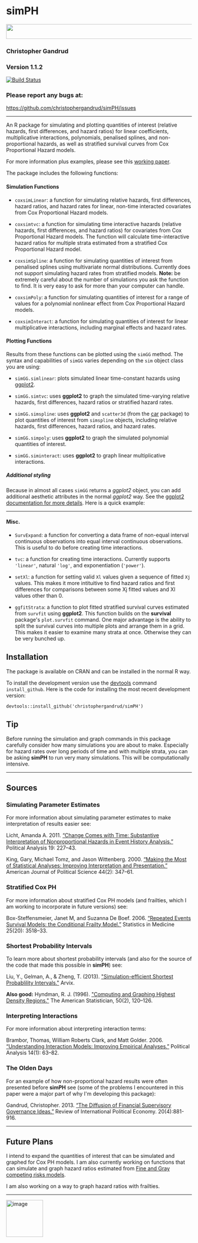 simPH
======

<img src="https://raw.github.com/christophergandrud/simPH/gh-pages/img/Graphs/banner.png" height="40" width="1000"></img>

### Christopher Gandrud

### Version 1.1.2 

[![Build Status](https://travis-ci.org/christophergandrud/simPH.png)](https://travis-ci.org/christophergandrud/simPH)

### Please report any bugs at:

<https://github.com/christophergandrud/simPH/issues>

---

An R package for simulating and plotting quantities of interest (relative hazards, first differences, and hazard ratios) for linear coefficients, multiplicative interactions, polynomials, penalised splines, and non-proportional hazards, as well as stratified survival curves from Cox Proportional Hazard models.

For more information plus examples, please see this [working paper](http://ssrn.com/abstract=2318977).

The package includes the following functions:

#### Simulation Functions

- `coxsimLinear`: a function for simulating relative hazards, first differences, hazard ratios, and hazard rates for linear, non-time interacted covariates from Cox Proportional Hazard models.

- `coxsimtvc`: a function for simulating time interactive hazards (relative hazards, first differences, and hazard ratios) for covariates from Cox Proportional Hazard models. The function will calculate time-interactive hazard ratios for multiple strata estimated from a stratified Cox Proportional Hazard model.

- `coxsimSpline`: a function for simulating quantities of interest from penalised splines using multivariate normal distributions. Currently does not support simulating hazard rates from stratified models. **Note:** be extremely careful about the number of simulations you ask the function to find. It is very easy to ask for more than your computer can handle.

- `coxsimPoly`: a function for simulating quantities of interest for a range of values for a polynomial nonlinear effect from Cox Proportional Hazard models.

- `coxsimInteract`: a function for simulating quantities of interest for linear multiplicative interactions, including marginal effects and hazard rates.

#### Plotting Functions

Results from these functions can be plotted using the `simGG` method. The syntax and capabilities of `simGG` varies depending on the `sim` object class you are using:

- `simGG.simlinear`: plots simulated linear time-constant hazards using [ggplot2](http://ggplot2.org/).

- `simGG.simtvc`: uses **ggplot2** to graph the simulated time-varying relative hazards, first differences, hazard ratios or stratified hazard rates.

- `simGG.simspline`: uses **ggplot2** and `scatter3d` (from the [car](http://cran.r-project.org/web/packages/car/index.html) package) to plot quantities of interest from `simspline` objects, including relative hazards, first differences, hazard ratios, and hazard rates.

- `simGG.simpoly`: uses **ggplot2** to graph the simulated polynomial quantities of interest.

- `simGG.siminteract`: uses **ggplot2** to graph linear multiplicative interactions.

##### Additional styling

Because in almost all cases `simGG` returns a *ggplot2* object, you can add additional aesthetic attributes in the normal *ggplot2* way. See the [ggplot2 documentation for more details](http://docs.ggplot2.org/current/). Here is a quick example:


---

#### Misc.

- `SurvExpand`: a function for converting a data frame of non-equal interval continuous observations into equal interval continuous observations. This is useful to do before creating time interactions.

- `tvc`: a function for creating time interactions. Currently supports `'linear'`, natural `'log'`, and exponentiation (`'power'`).

- `setXl`: a function for setting valid `Xl` values given a sequence of fitted `Xj` values. This makes it more intituitive to find hazard ratios and first differences for comparisons between some Xj fitted values and Xl values other than 0.

- `ggfitStrata`: a function to plot fitted stratified survival curves estimated from `survfit` using **ggplot2**. This function builds on the **survival** package's `plot.survfit` command. One major advantage is the ability to split the survival curves into multiple plots and arrange them in a grid. This makes it easier to examine many strata at once. Otherwise they can be very bunched up.

## Installation

The package is available on CRAN and can be installed in the normal R way.

To install the development version use the [devtools](https://github.com/hadley/devtools) command `install_github`. Here is the code for installing the most recent development version:

```{S}
devtools::install_github('christophergandrud/simPH')
```

## Tip

Before running the simulation and graph commands in this package carefully consider how many simulations you are about to make. Especially for hazard rates over long periods of time and with multiple strata, you can be asking **simPH** to run very many simulations. This will be computationally intensive. 

---

## Sources

### Simulating Parameter Estimates

For more information about simulating parameter estimates to make interpretation of results easier see:

Licht, Amanda A. 2011. [“Change Comes with Time: Substantive Interpretation of Nonproportional Hazards in Event History Analysis.”](http://pan.oxfordjournals.org/content/19/2/227.abstract) Political Analysis 19: 227–43.

King, Gary, Michael Tomz, and Jason Wittenberg. 2000. [“Making the Most of Statistical Analyses: Improving Interpretation and Presentation.”](http://www.jstor.org/stable/2669316) American Journal of Political Science 44(2): 347–61.

### Stratified Cox PH

For more information about stratified Cox PH models (and frailties, which I am working to incorporate in future versions) see:

Box-Steffensmeier, Janet M, and Suzanna De Boef. 2006. [“Repeated Events Survival Models: the Conditional Frailty Model.”](http://onlinelibrary.wiley.com/doi/10.1002/sim.2434/abstract;jsessionid=28218243DD3D6E01A3D10EEE75D96675.d01t02) Statistics in Medicine 25(20): 3518–33.

### Shortest Probability Intervals

To learn more about shortest probability intervals (and also for the source of the code that made this possible in **simPH**) see:

Liu, Y., Gelman, A., & Zheng, T. (2013). ["Simulation-efficient Shortest Probablility Intervals."](http://arxiv.org/pdf/1302.2142v1.pdf) Arvix. 

**Also good:** Hyndman, R. J. (1996). ["Computing and Graphing Highest Density Regions."](http://www.jstor.org/stable/10.2307/2684423) The American Statistician, 50(2), 120–126.

### Interpreting Interactions

For more information about interpreting interaction terms:

Brambor, Thomas, William Roberts Clark, and Matt Golder. 2006. [“Understanding Interaction Models: Improving Empirical Analyses.”](http://pan.oxfordjournals.org/content/14/1/63.abstract) Political Analysis 14(1): 63–82.

### The Olden Days

For an example of how non-proportional hazard results were often presented before **simPH** see (some of the problems I encountered in this paper were a major part of why I'm developing this package): 

Gandrud, Christopher. 2013. [“The Diffusion of Financial Supervisory Governance Ideas.”](http://www.tandfonline.com/doi/full/10.1080/09692290.2012.727362) Review of International Political Economy. 20(4):881-916.

---

## Future Plans

I intend to expand the quantities of interest that can be simulated and graphed for Cox PH models. I am also currently working on functions that can simulate and graph hazard ratios estimated from [Fine and Gray competing risks models](http://www.jstor.org/stable/2670170). 

I am also working on a way to graph hazard ratios with frailties. 

---

<a href="http://nadrosia.tumblr.com/post/53520500877/made-in-berlin-badge-update"><img alt="image" src="http://media.tumblr.com/023c285c14ef01953d3b67ffe789004d/tumblr_inline_mor1uu2OOZ1qz4rgp.png" height = "100"></a>
